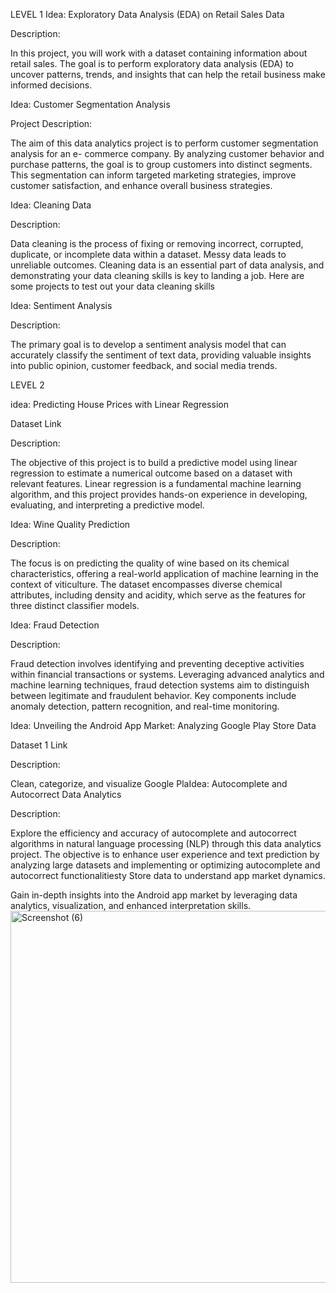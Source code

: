 LEVEL 1 
Idea: Exploratory Data Analysis (EDA) on Retail Sales Data


Description:

In this project, you will work with a dataset containing information about retail sales. The goal is
to perform exploratory data analysis (EDA) to uncover patterns, trends, and insights that can
help the retail business make informed decisions.


Idea: Customer Segmentation Analysis


Project Description:

The aim of this data analytics project is to perform customer segmentation analysis for an e-
commerce company. By analyzing customer behavior and purchase patterns, the goal is to
group customers into distinct segments. This segmentation can inform targeted marketing
strategies, improve customer satisfaction, and enhance overall business strategies.


Idea: Cleaning Data


Description:


Data cleaning is the process of fixing or removing incorrect, corrupted, duplicate, or incomplete
data within a dataset. Messy data leads to unreliable outcomes. Cleaning data is an essential
part of data analysis, and demonstrating your data cleaning skills is key to landing a job. Here
are some projects to test out your data cleaning skills


Idea: Sentiment Analysis


Description:


The primary goal is to develop a sentiment analysis model that can accurately classify the
sentiment of text data, providing valuable insights into public opinion, customer feedback, and
social media trends.


LEVEL 2

idea: Predicting House Prices with Linear Regression


Dataset Link


Description:

The objective of this project is to build a predictive model using linear regression to estimate a
numerical outcome based on a dataset with relevant features. Linear regression is a
fundamental machine learning algorithm, and this project provides hands-on experience in
developing, evaluating, and interpreting a predictive model.


Idea: Wine Quality Prediction


Description:


The focus is on predicting the quality of wine based on its chemical characteristics, offering a
real-world application of machine learning in the context of viticulture. The dataset
encompasses diverse chemical attributes, including density and acidity, which serve as the
features for three distinct classifier models.


Idea: Fraud Detection


Description:


Fraud detection involves identifying and preventing deceptive activities within financial
transactions or systems. Leveraging advanced analytics and machine learning techniques, fraud
detection systems aim to distinguish between legitimate and fraudulent behavior. Key
components include anomaly detection, pattern recognition, and real-time monitoring.


Idea: Unveiling the Android App Market: Analyzing Google Play Store Data


Dataset 1 Link 


Description:


Clean, categorize, and visualize Google PlaIdea:  Autocomplete and Autocorrect Data Analytics 


Description:


Explore the efficiency and accuracy of autocomplete and autocorrect algorithms in natural
language processing (NLP) through this data analytics project. The objective is to enhance user
experience and text prediction by analyzing large datasets and implementing or optimizing
autocomplete and autocorrect functionalitiesty Store data to understand app market dynamics.

Gain in-depth insights into the Android app market by leveraging data analytics, visualization,
and enhanced interpretation skills.<img width="533" height="595" alt="Screenshot (6)" src="https://github.com/user-attachments/assets/20192f84-5af3-48fc-8464-0b603c07a178" />
